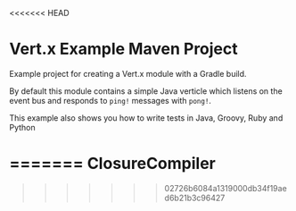 <<<<<<< HEAD
# Vert.x Example Maven Project

Example project for creating a Vert.x module with a Gradle build.

By default this module contains a simple Java verticle which listens on the event bus and responds to `ping!`
messages with `pong!`.

This example also shows you how to write tests in Java, Groovy, Ruby and Python

=======
ClosureCompiler
===============
>>>>>>> 02726b6084a1319000db34f19aed6b21b3c96427
